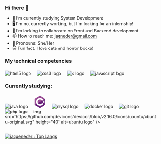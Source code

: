<h3 align="left">Hi there 👋</h3>

- 🌱 I’m currently studying System Development
- 🖥️ I'm not currently working, but I'm looking for an internship!
- 🔮 I’m looking to collaborate on Front and Backend development
- 📫 How to reach me: jaqneder@gmail.com
- 🦋 Pronouns: She/Her
- 🐱 Fun fact: I love cats and horror bocks!

<h3 align="left">My technical competencies</h3>

###

<div align="left">
  <img src="https://cdn.jsdelivr.net/gh/devicons/devicon/icons/html5/html5-original.svg" height="30" alt="html5 logo"  />
  <img width="12" />
  <img src="https://cdn.jsdelivr.net/gh/devicons/devicon/icons/css3/css3-original.svg" height="30" alt="css3 logo"  />
  <img width="12" />
  <img src="https://cdn.jsdelivr.net/gh/devicons/devicon/icons/c/c-original.svg" height="30" alt="c logo"  />
  <img width="12" />
  <img src="https://cdn.jsdelivr.net/gh/devicons/devicon/icons/javascript/javascript-original.svg" height="30" alt="javascript logo"  />
</div>

###

<h3 align="left">Currently studying:</h3>

###

<div align="left">
  <img src="https://cdn.jsdelivr.net/gh/devicons/devicon/icons/java/java-original.svg" height="40" alt="java logo"  />
  <img width="12" />
  <img src="https://github.com/devicons/devicon/blob/v2.16.0/icons/csharp/csharp-original.svg" height="40" alt= "c# logo" />
  <img width="12" />
  <img src="https://cdn.jsdelivr.net/gh/devicons/devicon/icons/mysql/mysql-original.svg" height="40" alt="mysql logo"  />
  <img width="12" />
  <img src="https://cdn.jsdelivr.net/gh/devicons/devicon/icons/docker/docker-original.svg" height="40" alt="docker logo"  />
  <img width="12" />
  <img src="https://cdn.jsdelivr.net/gh/devicons/devicon/icons/git/git-original.svg" height="40" alt="git logo"  />
  <img width="12" />
  <img src="https://cdn.jsdelivr.net/gh/devicons/devicon/icons/php/php-original.svg" height="40" alt="php logo"  />
  <img width="12" />
  img src="https://github.com/devicons/devicon/blob/v2.16.0/icons/ubuntu/ubuntu-original.svg" height="40" alt=ubuntu logo" />
</div>

<br>

<p align="left">
    <a href="https://github-readme-stats.vercel.app/api/top-langs/?username=jaqueneder&langs_count=6&theme=gruvbox&layout=compact&hide_border=false">
          <img src="https://github-readme-stats.vercel.app/api/top-langs/?username=jaqueneder&langs_count=6&theme=transparent&layout=compact&hide_border=false" alt="jaqueneder:: Top Langs" /> 
    </a>
</p>
